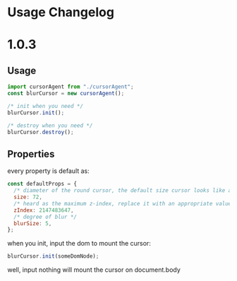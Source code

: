 # Usage Changelog

# 1.0.3

## Usage

```javascript
import cursorAgent from "./cursorAgent";
const blurCursor = new cursorAgent();

/* init when you need */
blurCursor.init();

/* destroy when you need */
blurCursor.destroy();
```

## Properties

every property is default as:

```javascript
const defaultProps = {
  /* diameter of the round cursor, the default size cursor looks like a thumb */
  size: 72,
  /* heard as the maximum z-index, replace it with an appropriate value */
  zIndex: 2147483647,
  /* degree of blur */
  blurSize: 5,
};
```

when you init, input the dom to mount the cursor:

```javascript
blurCursor.init(someDomNode);
```

well, input nothing will mount the cursor on document.body
